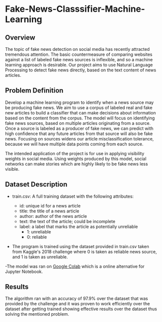 # Fake-News-Classsifier-Machine-Learning

## Overview  
The topic of fake news detection on social media has recently attracted tremendous attention. The basic countermeasure of comparing websites against a list of labeled fake news sources is inflexible, and so a machine learning approach is desirable.  Our project aims to use Natural Language Processing to detect fake news directly, based on the text content of news articles. 

## Problem Definition
Develop a machine learning program to identify when a news source may be producing fake news. We aim to use a corpus of labeled real and fake new articles to build a classifier that can make decisions about information based on the content from the corpus. The model will focus on identifying fake news sources, based on multiple articles originating from a source.  Once a source is labeled as a producer of fake news, we can predict with high confidence that any future articles from that source will also be fake news.  Focusing on sources widens our article misclassification tolerance, because we will have multiple data points coming from each source.  

The intended application of the project is for use in applying visibility weights in social media.  Using weights produced by this model, social networks can make stories which are highly likely to be fake news less visible.

## Dataset Description

* train.csv: A full training dataset with the following attributes:
  * id: unique id for a news article
  * title: the title of a news article
  * author: author of the news article
  * text: the text of the article; could be incomplete
  * label: a label that marks the article as potentially unreliable
    * 1: unreliable
    * 0: reliable
    
    
* The program is trained using the dataset provided in train.csv taken from Kaggle's 2018 challenge where 0 is taken as reliable news source, and 1 is taken as unreliable.

-The model was ran on [Google Colab](https://colab.research.google.com/) which is a online alternative for Jupyter Notebook.


## Results

The algorithm ran with an accuracy of 97.9% over the dataset that was provided by the challenge and it was proven to work efficiently over the dataset after getting trained showing effective results over the dataset thus solving the mentioned problem.

